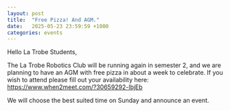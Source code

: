 ```yaml
---
layout: post
title:  "Free Pizza! And AGM."
date:   2025-05-23 23:59:59 +1000
categories: events
---
```

Hello La Trobe Students,

The La Trobe Robotics Club will be running again in semester 2, and we are planning to have an AGM with free pizza in about a week to celebrate. If you wish to attend please fill out your availability here: https://www.when2meet.com/?30659292-lbjEb

We will choose the best suited time on Sunday and announce an event.
